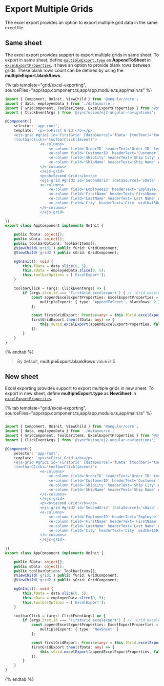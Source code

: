 # Export Multiple Grids

The excel export provides an option to export multiple grid data in the same excel file.

## Same sheet

The excel export provides support to export multiple grids in same sheet.
To export in same sheet, define [`multipleExport.type`](../../api/grid/excelExportProperties/#multipleexport) as **AppendToSheet** in [`excelExportProperties`](../../api/grid/excelExportProperties/).
It have an option to provide blank rows between grids. These blank rows count can be defined by using the **multipleExport.blankRows**.

{% tab template="grid/excel-exporting", sourceFiles="app/app.component.ts,app/app.module.ts,app/main.ts" %}

```typescript
import { Component, OnInit, ViewChild } from '@angular/core';
import { data, employeeData } from './datasource';
import { GridComponent, ToolbarItems, ExcelExportProperties } from '@syncfusion/ej2-angular-grids';
import { ClickEventArgs } from '@syncfusion/ej2-angular-navigations';

@Component({
    selector: 'app-root',
    template: `<p><b>First Grid:</b></p>
    <ejs-grid #grid1 id='FirstGrid' [dataSource]='fData' [toolbar]='toolbarOptions' [allowExcelExport]='true'
    (toolbarClick)='toolbarClick($event)'>
                <e-columns>
                    <e-column field='OrderID' headerText='Order ID' textAlign='Right' width=120></e-column>
                    <e-column field='CustomerID' headerText='Customer ID' width=150></e-column>
                    <e-column field='ShipCity' headerText='Ship City' width=150></e-column>
                    <e-column field='ShipName' headerText='Ship Name' width=150></e-column>
                </e-columns>
                </ejs-grid>
                <p><b>Second Grid:</b></p>
                <ejs-grid #grid2 id='SecondGrid' [dataSource]='sData' [allowExcelExport]='true'>
                <e-columns>
                    <e-column field='EmployeeID' headerText='Employee ID' textAlign='Right' width=120></e-column>
                    <e-column field='FirstName' headerText='FirstName' width=150></e-column>
                    <e-column field='LastName' headerText='Last Name' width=150></e-column>
                    <e-column field='City' headerText='City' width=150></e-column>
                </e-columns>
                </ejs-grid>
                `
})
export class AppComponent implements OnInit {

    public fData: object[];
    public sData: object[];
    public toolbarOptions: ToolbarItems[];
    @ViewChild('grid1') public fGrid: GridComponent;
    @ViewChild('grid2') public sGrid: GridComponent;

    ngOnInit(): void {
        this.fData = data.slice(0, 5);
        this.sData = employeeData.slice(0, 5);
        this.toolbarOptions = ['ExcelExport'];
    }

    toolbarClick = (args: ClickEventArgs) => {
        if (args.item.id === 'FirstGrid_excelexport') { // 'Grid_excelexport' -> Grid component id + _ + toolbar item name
            const appendExcelExportProperties: ExcelExportProperties = {
                multipleExport: { type: 'AppendToSheet', blankRows: 2 }
            };

            const firstGridExport: Promise<any> = this.fGrid.excelExport(appendExcelExportProperties, true);
            firstGridExport.then((fData: any) => {
                this.sGrid.excelExport(appendExcelExportProperties, false, fData);
            });
        }
    }
}

```

{% endtab %}

>By default, **multipleExport.blankRows** value is 5.

## New sheet

Excel exporting provides support to export multiple grids in new sheet.
To export in new sheet, define  **multipleExport.type** as **NewSheet** in [`excelExportProperties`](../../api/grid/excelExportProperties/).

{% tab template="grid/excel-exporting", sourceFiles="app/app.component.ts,app/app.module.ts,app/main.ts" %}

```typescript

import { Component, OnInit, ViewChild } from '@angular/core';
import { data, employeeData } from './datasource';
import { GridComponent, ToolbarItems, ExcelExportProperties } from '@syncfusion/ej2-angular-grids';
import { ClickEventArgs } from '@syncfusion/ej2-angular-navigations';

@Component({
    selector: 'app-root',
    template: `<p><b>First Grid:</b></p>
    <ejs-grid #grid1 id='FirstGrid' [dataSource]='fData' [toolbar]='toolbarOptions' [allowExcelExport]='true'
    (toolbarClick)='toolbarClick($event)'>
                <e-columns>
                    <e-column field='OrderID' headerText='Order ID' textAlign='Right' width=120></e-column>
                    <e-column field='CustomerID' headerText='Customer ID' width=150></e-column>
                    <e-column field='ShipCity' headerText='Ship City' width=150></e-column>
                    <e-column field='ShipName' headerText='Ship Name' width=150></e-column>
                </e-columns>
                </ejs-grid>
                <p><b>Second Grid:</b></p>
                <ejs-grid #grid2 id='SecondGrid' [dataSource]='sData' [allowExcelExport]='true'>
                <e-columns>
                    <e-column field='EmployeeID' headerText='Employee ID' textAlign='Right' width=120></e-column>
                    <e-column field='FirstName' headerText='FirstName' width=150></e-column>
                    <e-column field='LastName' headerText='Last Name' width=150></e-column>
                    <e-column field='City' headerText='City' width=150></e-column>
                </e-columns>
                </ejs-grid>
                `
})
export class AppComponent implements OnInit {

    public fData: object[];
    public sData: object[];
    public toolbarOptions: ToolbarItems[];
    @ViewChild('grid1') public fGrid: GridComponent;
    @ViewChild('grid2') public sGrid: GridComponent;

    ngOnInit(): void {
        this.fData = data.slice(0, 5);
        this.sData = employeeData.slice(0, 5);
        this.toolbarOptions = ['ExcelExport'];
    }

    toolbarClick = (args: ClickEventArgs) => {
        if (args.item.id === 'FirstGrid_excelexport') { // 'Grid_excelexport' -> Grid component id + _ + toolbar item name
            const appendExcelExportProperties: ExcelExportProperties = {
                multipleExport: { type: 'NewSheet' }
            };

            const firstGridExport: Promise<any> = this.fGrid.excelExport(appendExcelExportProperties, true);
            firstGridExport.then((fData: any) => {
                this.sGrid.excelExport(appendExcelExportProperties, false, fData);
            });
        }
    }
}

```

{% endtab %}